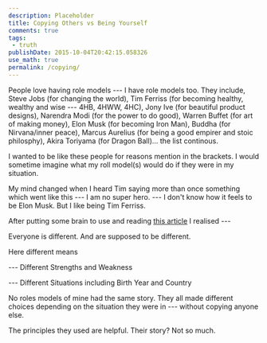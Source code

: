 ```yaml
---
description: Placeholder 
title: Copying Others vs Being Yourself
comments: true
tags:
 - truth
publishDate: 2015-10-04T20:42:15.058326
use_math: true
permalink: /copying/
---
```


People love having role models --- I have role models too. They include, Steve Jobs (for changing the world), Tim Ferriss (for becoming healthy, wealthy and wise --- 4HB, 4HWW, 4HC), Jony Ive (for beautiful product designs), Narendra Modi (for the power to do good), Warren Buffet (for art of making money), Elon Musk (for becoming Iron Man), Buddha (for Nirvana/inner peace), Marcus Aurelius (for being a good empirer and stoic philosphy), Akira Toriyama (for Dragon Ball)... the list continous.

I wanted to be like these people for reasons mention in the brackets. I would sometime imagine what my roll model(s) would do if they were in my situation.

My mind changed when I heard Tim saying more than once something which went like this --- I am no super hero. --- I don't know how it feels to be Elon Musk. But I like being Tim Ferriss.

After putting some brain to use and reading [this article](http://fourhourworkweek.com/2013/11/03/productivity-hacks/) I realised ---

Everyone is different. And are supposed to be different.

Here different means

--- Different Strengths and Weakness

--- Different Situations including Birth Year and Country

No roles models of mine had the same story. They all made different choices depending on the situation they were in --- without copying anyone else.

The principles they used are helpful. Their story? Not so much.